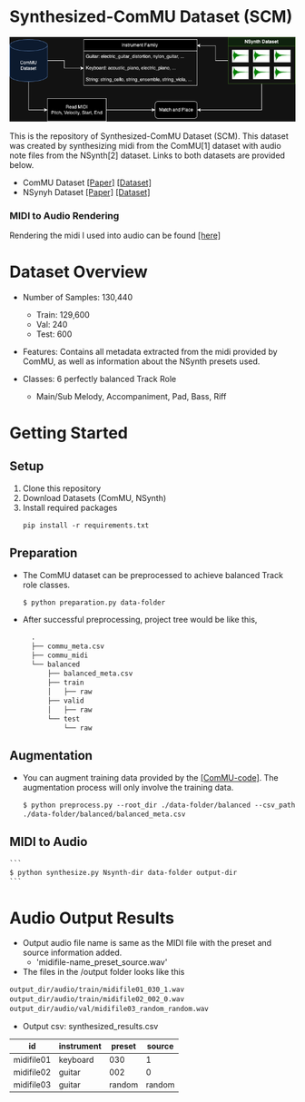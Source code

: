 # Synthesized-ComMU Dataset (SCM)

![](img/SCM.png)

This is the repository of Synthesized-ComMU Dataset (SCM). This dataset was created by synthesizing midi from the ComMU[1] dataset with audio note files from the NSynth[2] dataset. 
Links to both datasets are provided below.

- ComMU Dataset [[Paper]](https://arxiv.org/pdf/2211.09385.pdf) [[Dataset]](https://github.com/POZAlabs/ComMU-code)
- NSynyh Dataset [[Paper]](https://arxiv.org/pdf/1704.01279.pdf) [[Dataset]](https://magenta.tensorflow.org/datasets/nsynth#files)

### MIDI to Audio Rendering

Rendering the midi I used into audio can be found [[here]](https://github.com/spear011/NSynth-MIDI-Renderer-for-massive-MIDI-dataset.git)

# Dataset Overview

- Number of Samples: 130,440
  - Train: 129,600
  - Val: 240
  - Test: 600

- Features: Contains all metadata extracted from the midi provided by ComMU, as well as information about the NSynth presets used.

- Classes: 6 perfectly balanced Track Role
  - Main/Sub Melody, Accompaniment, Pad, Bass, Riff

# Getting Started

## Setup
1. Clone this repository
2. Download Datasets (ComMU, NSynth)
3. Install required packages
    ```
    pip install -r requirements.txt
    ```

## Preparation
- The ComMU dataset can be preprocessed to achieve balanced Track role classes.
    ```
    $ python preparation.py data-folder
    ```
- After successful preprocessing, project tree would be like this,
  ```
    .
    ├── commu_meta.csv
    ├── commu_midi
    └── balanced
        ├── balanced_meta.csv
        ├── train
        │   ├── raw
        ├── valid
        │   ├── raw
        └── test
            └── raw

    ```

## Augmentation
- You can augment training data provided by the [[ComMU-code]](https://github.com/POZAlabs/ComMU-code). The augmentation process will only involve the training data.
    ```
    $ python preprocess.py --root_dir ./data-folder/balanced --csv_path ./data-folder/balanced/balanced_meta.csv
    ```

## MIDI to Audio
    ```
    $ python synthesize.py Nsynth-dir data-folder output-dir
    ```

# Audio Output Results

- Output audio file name is same as the MIDI file with the preset and source information added. 
  - 'midifile-name_preset_source.wav' 
- The files in the /output folder looks like this

```bash
output_dir/audio/train/midifile01_030_1.wav
output_dir/audio/train/midifile02_002_0.wav
output_dir/audio/val/midifile03_random_random.wav
```

- Output csv: synthesized_results.csv

|id|instrument|preset|source|
|---|---|---|---|
|midifile01|keyboard|030|1|
|midifile02|guitar|002|0|
|midifile03|guitar|random|random|
